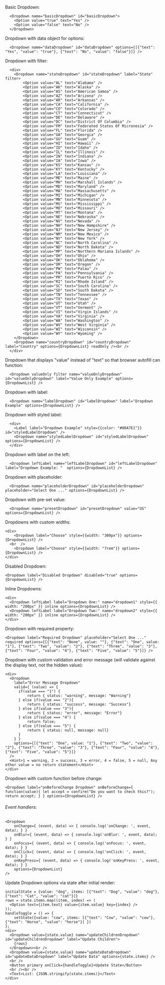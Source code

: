 Basic Dropdown:

      <Dropdown name="basicDropdown" id="basicDropdown">
        <Option value="true" text="Yes" />
        <Option value="false" text="No" />
      </Dropdown>

Dropdown with data object for options:

      <Dropdown name="dataDropdown" id="dataDropdown" options={[{"text": "Yes", "value": "true"}, {"text": "No", "value": "false"}]} />

Dropdown with filter:
      
      <div>
        <Dropdown name="stateDropdown" id="stateDropdown" label="State" filter>
            <Option value="AL" text="Alabama" />
            <Option value="AK" text="Alaska" />
            <Option value="AS" text="American Samoa" />
            <Option value="AZ" text="Arizona" />
            <Option value="AR" text="Arkansas" />
            <Option value="CA" text="California" />
            <Option value="CO" text="Colorado" />
            <Option value="CT" text="Connecticut" />
            <Option value="DE" text="Delaware" />
            <Option value="DC" text="District Of Columbia" />
            <Option value="FM" text="Federated States Of Micronesia" />
            <Option value="FL" text="Florida" />
            <Option value="GA" text="Georgia" />
            <Option value="GU" text="Guam" />
            <Option value="HI" text="Hawaii" />
            <Option value="ID" text="Idaho" />
            <Option value="IL" text="Illinois" />
            <Option value="IN" text="Indiana" />
            <Option value="IA" text="Iowa" />
            <Option value="KS" text="Kansas" />
            <Option value="KY" text="Kentucky" />
            <Option value="LA" text="Louisiana" />
            <Option value="ME" text="Maine" />
            <Option value="MH" text="Marshall Islands" />
            <Option value="MD" text="Maryland" />
            <Option value="MA" text="Massachusetts" />
            <Option value="MI" text="Michigan" />
            <Option value="MN" text="Minnesota" />
            <Option value="MS" text="Mississippi" />
            <Option value="MO" text="Missouri" />
            <Option value="MT" text="Montana" />
            <Option value="NE" text="Nebraska" />
            <Option value="NV" text="Nevada" />
            <Option value="NH" text="New Hampshire" />
            <Option value="NJ" text="New Jersey" />
            <Option value="NM" text="New Mexico" />
            <Option value="NY" text="New York" />
            <Option value="NC" text="North Carolina" />
            <Option value="ND" text="North Dakota" />
            <Option value="MP" text="Northern Mariana Islands" />
            <Option value="OH" text="Ohio" />
            <Option value="OK" text="Oklahoma" />
            <Option value="OR" text="Oregon" />
            <Option value="PW" text="Palau" />
            <Option value="PA" text="Pennsylvania" />
            <Option value="PR" text="Puerto Rico" />
            <Option value="RI" text="Rhode Island" />
            <Option value="SC" text="South Carolina" />
            <Option value="SD" text="South Dakota" />
            <Option value="TN" text="Tennessee" />
            <Option value="TX" text="Texas" />
            <Option value="UT" text="Utah" />
            <Option value="VT" text="Vermont" />
            <Option value="VI" text="Virgin Islands" />
            <Option value="VA" text="Virginia" />
            <Option value="WA" text="Washington" />
            <Option value="WV" text="West Virginia" />
            <Option value="WI" text="Wisconsin" />
            <Option value="WY" text="Wyoming" />
        </Dropdown>
        <Dropdown name="countryDropdown" id="countryDropdown" label="Country" options={DropdownList} readOnly /><br />
      </div>

Dropdown that displays "value" instead of "text" so that browser autofill can function:
      
      <Dropdown valueOnly filter name="valueOnlyDropdown" id="valueOnlyDropdown" label="Value Only Example" options={DropdownList} />

Dropdown with label:
      
      <Dropdown name="labelDropdown" id="labelDropdown" label="Dropdown Example" options={DropdownList} />

Dropdown with styled label:
      
      <div>
        <Label label="Dropdown Example" style={{color: "#00A7E1"}} id="styledLabelDropdown" />
        <Dropdown name="styledLabelDropdown" id="styledLabelDropdown" options={DropdownList} />
      </div>

Dropdown with label on the left:

      <Dropdown leftLabel name="leftLabelDropdown" id="leftLabelDropdown" label="Dropdown Example: "  options={DropdownList} />

Dropdown with placeholder:

      <Dropdown name="placeholderDropdown" id="placeholderDropdown" placeholder="Select One ..." options={DropdownList} />

Dropdown with pre-set value:

      <Dropdown name="presetDropdown" id="presetDropdown" value="US" options={DropdownList} />

Dropdowns with custom widths:

    <div>
        <Dropdown label="Choose" style={{width: "300px"}} options={DropdownList} />
      <br  />
        <Dropdown label="Choose" style={{width: "7rem"}} options={DropdownList} />
    </div>

Disabled Dropdown:

    <Dropdown label="Disabled Dropdown" disabled="true" options={DropdownList} />

Inline Dropdowns:

    <div>
      <Dropdown leftLabel label="Dropdown One:" name="dropdown1" style={{ width: "200px" }} inline options={DropdownList} />
      <Dropdown leftLabel label="Dropdown Two:" name="dropdown2" style={{ width: "200px" }} inline options={DropdownList} />
    </div>

Dropdown with required property:

    <Dropdown label="Required Dropdown" placeholder="Select One ..." required options={[{"text": "None", value: ""}, {"text": "One", value: "1"}, {"text": "Two", "value": "2"}, {"text": "Three", "value": "3"}, {"text": "Four", "value": "4"}, {"text": "Five", "value": "5"}]} />

Dropdown with custom validation and error message (will validate against the display text, not the hidden value):

    <div>
      <Dropdown 
        label="Error Message Dropdown" 
        valid={ (value) => { 
          if(value === "1") {
              return { status: "warning", message: "Warning"}
          } else if(value === "2"){
              return { status: "success", message: "Success"}
          } else if(value === "3"){
              return { status: "error", message: "Error"}
          } else if(value === "4") {
              return false;
          } else if(value === "5") {
              return { status: null, message: null}
          }
        } } 
        options={[{"text": "One", value: "1"}, {"text": "Two", "value": "2"}, {"text": "Three", "value": "3"}, {"text": "Four", "value": "4"}, {"text": "Five", "value": "5"}]} 
      />
      <Hint>1 = warning, 2 = success, 3 = error, 4 = false, 5 = null, Any other value = no return statement</Hint>
    </div>

Dropdown with custom function before change:

    <Dropdown label="onBeforeChange Dropdown" onBeforeChange={ function(value){ let accept = confirm("Do you want to check this?"); return accept; } } options={DropdownList} />

###### Event handlers:

    <Dropdown 
        onChange={ (event, data) => { console.log('onChange: ', event, data); } }
        onBlur={ (event, data) => { console.log('onBlur: ', event, data); } }
        onFocus={ (event, data) => { console.log('onFocus: ', event, data); } }
        onClick={ (event, data) => { console.log('onClick: ', event, data); } }
        onKeyPress={ (event, data) => { console.log('onKeyPress: ', event, data); } }
        options={DropdownList}
    />

Update Dropdown options via state after initial render:

    initialState = {value: "dog", items: [{"text": "Dog", "value": "dog"}, {"text": "Cat", "value": "cat"}]}
    rows = state.items.map((item, index) => (
      <Option text={item.text} value={item.value} key={index} />
    ));
    handleToggle = () => {
        setState({value: "cow", items: [{"text": "Cow", "value": "cow"}, {"text": "Horse", "value": "horse"}] })
    };
    <div> 
      <Dropdown value={state.value} name="updateChildrenDropdown" id="updateChildrenDropdown" label="Update Children">
        {rows}
      </Dropdown><br />
      <Dropdown value={state.value} name="updateDataDropdown" id="updateDataDropdown" label="Update Data" options={state.items} />
      <br />
      <Button primary onClick={handleToggle}>Update State</Button>
      <br /><br />
      <Text>List: {JSON.stringify(state.items)}</Text>
    </div>




